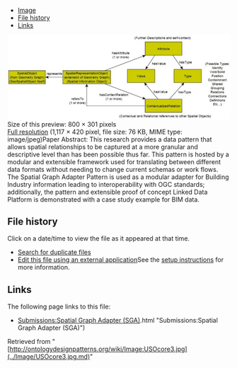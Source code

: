 * [Image](../Image/USOcore3.jpg.md#file)
* [File history](../Image/USOcore3.jpg.md#filehistory)
* [Links](../Image/USOcore3.jpg.md#filelinks)

[![Image:USOcore3.jpg](../images/thumb/e/eb/USOcore3.jpg/800px-USOcore3.jpg)](../../images/e/eb/USOcore3.jpg)  
Size of this preview: 800 × 301 pixels  
[Full resolution](../../images/e/eb/USOcore3.jpg)‎ (1,117 × 420 pixel, file size: 76 KB, MIME type: image/jpeg)Paper Abstract: This research provides a data pattern that allows spatial relationships to be captured at a more granular and descriptive level than has been possible thus far. This pattern is hosted by a modular and extensible framework used for translating between different data formats without needing to change current schemas or work flows. The Spatial Graph Adapter Pattern is used as a modular adapter for Building Industry information leading to interoperability with OGC standards; additionally, the pattern and extensible proof of concept Linked Data Platform is demonstrated with a case study example for BIM data.




## File history

Click on a date/time to view the file as it appeared at that time.



  
* [Search for duplicate files](http://ontologydesignpatterns.org/wiki/Special:FileDuplicateSearch/USOcore3.jpg "Special:FileDuplicateSearch/USOcore3.jpg")
* [Edit this file using an external application](http://ontologydesignpatterns.org/wiki/index.php?title=Image:USOcore3.jpg&action=edit&externaledit=true&mode=file "Image:USOcore3.jpg")See the [setup instructions](http://www.mediawiki.org/wiki/Manual:External_editors "http://www.mediawiki.org/wiki/Manual:External_editors") for more information.

## Links



The following page links to this file:


* [Submissions:Spatial Graph Adapter (SGA)](../Submissions/Spatial_Graph_Adapter_(SGA).md).html "Submissions:Spatial Graph Adapter (SGA)")


Retrieved from "[http://ontologydesignpatterns.org/wiki/Image:USOcore3.jpg](../Image/USOcore3.jpg.md)"